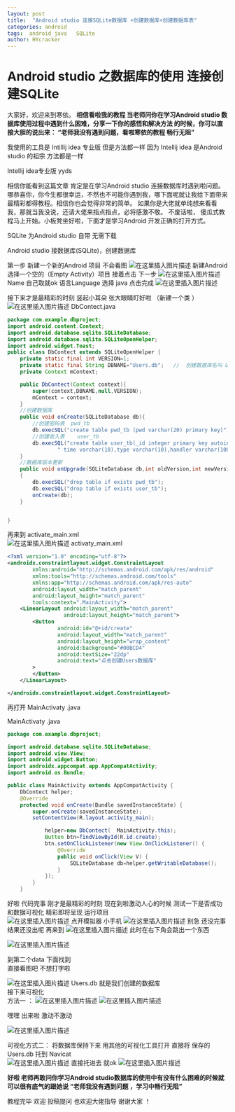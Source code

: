 ```yaml
---
layout: post
title:  "Android studio 连接SQLite数据库 +创建数据库+创建数据库表"
categories: android
tags:  android java   SQLite
author: HYcracker
---
```

# Android studio 之数据库的使用 连接创建SQLite   


大家好，欢迎来到寒依。
**相信看啦我的教程    当老师问你在学习Android studio 数据库使用过程中遇到什么困难，分享一下你的感悟和解决方法 的时候，你可以直接大胆的说出来： “老师我没有遇到问题，看啦寒依的教程 畅行无阻”**

我使用的工具是 Intillij idea 专业版 但是方法都一样 因为 Intellij idea 是Android studio 的祖宗  方法都是一样

Intellij idea专业版 yyds

相信你能看到这篇文章 肯定是在学习Android studio 连接数据库时遇到啦问题。哪恭喜你，你今生都很幸运，不然也不可能你遇到我，哪下面呢就让我给下面带来最精彩都得教程。相信你也会觉得非常的简单。
如果你是大佬就单纯想来看看我，那就当我没说，还请大佬来指点指点，必将感激不敬。
不废话啦， 傻瓜式教程马上开始。小板凳坐好啦，下面才是学习Android 开发正确的打开方式。

SQLite 为Android studio 自带   无需下载

Android studio 接数据库(SQLite)，创建数据库

第一步  新建一个新的Android 项目  不会看图 
![在这里插入图片描述](https://img-blog.csdnimg.cn/77665d72980344b7bf8667446faeb896.png?x-oss-process=image/watermark,type_d3F5LXplbmhlaQ,shadow_50,text_Q1NETiBA5a-S5L6d56eR5oqA,size_20,color_FFFFFF,t_70,g_se,x_16)
新建Android    选择一个空的（Empty Activity）项目 接着点击 下一步
![在这里插入图片描述](https://img-blog.csdnimg.cn/343ba3a696294b74969a7708df660914.png?x-oss-process=image/watermark,type_d3F5LXplbmhlaQ,shadow_50,text_Q1NETiBA5a-S5L6d56eR5oqA,size_20,color_FFFFFF,t_70,g_se,x_16)
Name 自己取就ok      语言Language 选择 java   点击完成 
![在这里插入图片描述](https://img-blog.csdnimg.cn/e4f594f6a2d04c95add62ff5f8e95fa6.png?x-oss-process=image/watermark,type_d3F5LXplbmhlaQ,shadow_50,text_Q1NETiBA5a-S5L6d56eR5oqA,size_20,color_FFFFFF,t_70,g_se,x_16)

 接下来才是最精彩的时刻  竖起小耳朵 张大眼睛盯好啦   （新建一个类  ）
![在这里插入图片描述](https://img-blog.csdnimg.cn/f31274e6540f45cf962ce8bcb1a73ea2.png?x-oss-process=image/watermark,type_d3F5LXplbmhlaQ,shadow_50,text_Q1NETiBA5a-S5L6d56eR5oqA,size_20,color_FFFFFF,t_70,g_se,x_16)
DbContect.java

```java
package com.example.dbproject;
import android.content.Context;
import android.database.sqlite.SQLiteDatabase;
import android.database.sqlite.SQLiteOpenHelper;
import android.widget.Toast;
public class DbContect extends SQLiteOpenHelper {
    private static final int VERSION=1;
    private static final String DBNAME="Users.db";   //  创建数据库名叫 Users
    private Context mContext;

    public DbContect(Context context){
        super(context,DBNAME,null,VERSION);
        mContext = context;
    }
    //创建数据库
    public void onCreate(SQLiteDatabase db){
        //创建密码表  pwd_tb
        db.execSQL("create table pwd_tb (pwd varchar(20) primary key)");
        //创建收入表    user_tb
        db.execSQL("create table user_tb(_id integer primary key autoincrement, money decimal," +
                " time varchar(10),type varchar(10),handler varchar(100),mark varchar(200))");
    }
    //数据库版本更新
    public void onUpgrade(SQLiteDatabase db,int oldVersion,int newVersion)
    {
        db.execSQL("drop table if exists pwd_tb");
        db.execSQL("drop table if exists user_tb");
        onCreate(db);
    }


}

```
再来到 activate_main.xml  
![在这里插入图片描述](https://img-blog.csdnimg.cn/4ec2d754e90c4814b57bb04d23e411b6.png?x-oss-process=image/watermark,type_d3F5LXplbmhlaQ,shadow_50,text_Q1NETiBA5a-S5L6d56eR5oqA,size_20,color_FFFFFF,t_70,g_se,x_16)
activaty_main.xml  

```xml
<?xml version="1.0" encoding="utf-8"?>
<androidx.constraintlayout.widget.ConstraintLayout
        xmlns:android="http://schemas.android.com/apk/res/android"
        xmlns:tools="http://schemas.android.com/tools"
        xmlns:app="http://schemas.android.com/apk/res-auto"
        android:layout_width="match_parent"
        android:layout_height="match_parent"
        tools:context=".MainActivity">
    <LinearLayout android:layout_width="match_parent"
                  android:layout_height="match_parent">
        <Button
                android:id="@+id/create"
                android:layout_width="match_parent"
                android:layout_height="wrap_content"
                android:background="#00BCD4"
                android:textSize="22dp"
                android:text="点击创建Users数据库"
        >
        </Button>
    </LinearLayout>

</androidx.constraintlayout.widget.ConstraintLayout>
```
再打开 MainActivaty .java 

MainActivaty .java 

```java
package com.example.dbproject;

import android.database.sqlite.SQLiteDatabase;
import android.view.View;
import android.widget.Button;
import androidx.appcompat.app.AppCompatActivity;
import android.os.Bundle;

public class MainActivity extends AppCompatActivity {
    DbContect helper;
    @Override
    protected void onCreate(Bundle savedInstanceState) {
        super.onCreate(savedInstanceState);
        setContentView(R.layout.activity_main);

            helper=new DbContect(  MainActivity.this);
            Button btn=findViewById(R.id.create);
            btn.setOnClickListener(new View.OnClickListener() {
                @Override
                public void onClick(View V) {
                    SQLiteDatabase db=helper.getWritableDatabase();
                }
            });
        }
    }
```
 好啦 代码完事 刚才是最精彩的时刻 现在到啦激动人心的时候 
 测试一下是否成功 和数据可视化  精彩即将呈现
运行项目  
![在这里插入图片描述](https://img-blog.csdnimg.cn/d4a1462d540d4a3ba6239bfb40cf331d.png?x-oss-process=image/watermark,type_d3F5LXplbmhlaQ,shadow_50,text_Q1NETiBA5a-S5L6d56eR5oqA,size_20,color_FFFFFF,t_70,g_se,x_16)
点开模拟器 小手机
![在这里插入图片描述](https://img-blog.csdnimg.cn/62fc5157f15d494facf1f29e34133d56.png?x-oss-process=image/watermark,type_d3F5LXplbmhlaQ,shadow_50,text_Q1NETiBA5a-S5L6d56eR5oqA,size_20,color_FFFFFF,t_70,g_se,x_16)
别急 还没完事 结果还没出呢  再来到
![在这里插入图片描述](https://img-blog.csdnimg.cn/3edb8bff46cf4d4d933f26f5e4b8987b.png?x-oss-process=image/watermark,type_d3F5LXplbmhlaQ,shadow_50,text_Q1NETiBA5a-S5L6d56eR5oqA,size_20,color_FFFFFF,t_70,g_se,x_16)
 此时在右下角会跳出一个东西
 
  ![在这里插入图片描述](https://img-blog.csdnimg.cn/157c3d30fb3e45898898cd8db4c80a07.png?x-oss-process=image/watermark,type_d3F5LXplbmhlaQ,shadow_50,text_Q1NETiBA5a-S5L6d56eR5oqA,size_20,color_FFFFFF,t_70,g_se,x_16)


  到第二个data 下面找到  
  直接看图吧 不想打字啦
  
![在这里插入图片描述](https://img-blog.csdnimg.cn/cb48088aec9648a1a529c0d880b81de3.png?x-oss-process=image/watermark,type_d3F5LXplbmhlaQ,shadow_50,text_Q1NETiBA5a-S5L6d56eR5oqA,size_20,color_FFFFFF,t_70,g_se,x_16)  Users.db 就是我们创建的数据库  
接下来可视化  
方法一 ：
![在这里插入图片描述](https://img-blog.csdnimg.cn/786de426054147768855ea3da81a9d49.png?x-oss-process=image/watermark,type_d3F5LXplbmhlaQ,shadow_50,text_Q1NETiBA5a-S5L6d56eR5oqA,size_20,color_FFFFFF,t_70,g_se,x_16)
![在这里插入图片描述](https://img-blog.csdnimg.cn/5ac86c45f38c4f129fe4f58ad619f3f3.png?x-oss-process=image/watermark,type_d3F5LXplbmhlaQ,shadow_50,text_Q1NETiBA5a-S5L6d56eR5oqA,size_20,color_FFFFFF,t_70,g_se,x_16)

嘿嘿 出来啦 激动不激动 

![在这里插入图片描述](https://img-blog.csdnimg.cn/b42e2ae6953e4f5080687650c1a69429.png?x-oss-process=image/watermark,type_d3F5LXplbmhlaQ,shadow_50,text_Q1NETiBA5a-S5L6d56eR5oqA,size_20,color_FFFFFF,t_70,g_se,x_16)

可视化方式二：
将数据库保持下来  用其他的可视化工具打开 直接将 保存的 Users.db 托到  Navicat  
![在这里插入图片描述](https://img-blog.csdnimg.cn/7b60939eb362499bad5cc0bedbebe2e3.png?x-oss-process=image/watermark,type_d3F5LXplbmhlaQ,shadow_50,text_Q1NETiBA5a-S5L6d56eR5oqA,size_20,color_FFFFFF,t_70,g_se,x_16)
直接托进去 就ok 
![在这里插入图片描述](https://img-blog.csdnimg.cn/c2a4d8d553764a5a907c843fce766524.png?x-oss-process=image/watermark,type_d3F5LXplbmhlaQ,shadow_50,text_Q1NETiBA5a-S5L6d56eR5oqA,size_20,color_FFFFFF,t_70,g_se,x_16)

**好啦 老师再敢问你学习Android studio数据库的使用中有没有什么困难的时候就可以很有底气的跟她说 “老师我没有遇到问题 ，学习中畅行无阻”**


教程完毕  欢迎 投稿提问 
也欢迎大佬指导
谢谢大家  ！
